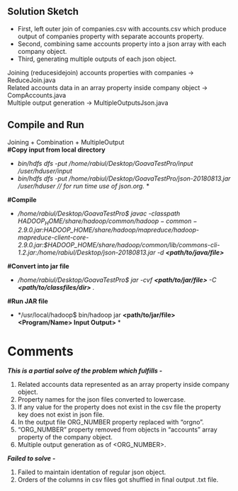 Solution Sketch
-------------------
- First, left outer join of companies.csv with accounts.csv which produce output of companies property with separate accounts property.
- Second, combining same accounts property into a json array with each company object.
- Third, generating multiple outputs of each json object.

Joining (reducesidejoin) accounts properties with companies -> ReduceJoin.java  
Related accounts data in an array property inside company object -> CompAccounts.java  
Multiple output generation -> MultipleOutputsJson.java  


Compile and Run
---------------------
Joining + Combination + MultipleOutput  
**#Copy input from local directory**  
- *bin/hdfs dfs -put /home/rabiul/Desktop/GoavaTestPro/input /user/hduser/input*
- *bin/hdfs dfs -put /home/rabiul/Desktop/GoavaTestPro/json-20180813.jar /user/hduser // for run time use of json.org.* *

**#Compile**  
- */home/rabiul/Desktop/GoavaTestPro$ javac -classpath $HADOOP_HOME/share/hadoop/common/hadoop-common-2.9.0.jar:$HADOOP_HOME/share/hadoop/mapreduce/hadoop-mapreduce-client-core-2.9.0.jar:$HADOOP_HOME/share/hadoop/common/lib/commons-cli-1.2.jar:/home/rabiul/Desktop/json-20180813.jar -d  **<path/to/java/file>***

**#Convert into jar file**   
- */home/rabiul/Desktop/GoavaTestPro$ jar -cvf **<path/to/jar/file>** -C **<path/to/classfiles/dir>** .*

**#Run JAR file**  
- */usr/local/hadoop$ bin/hadoop jar **<path/to/jar/file> <Program/Name> Input Output>** *



# Comments
**_This is a partial solve of the problem which fulfills -_**
1. Related accounts data represented as an array property inside company object.
2. Property names for the json files converted to lowercase.
3. If any value for the property does not exist in the csv file the property key does not exist in json file.
4. In the output file ORG_NUMBER property replaced with “orgno”.
5. “ORG_NUMBER” property removed from objects in “accounts” array property of the company object.
6. Multiple output generation as of <ORG_NUMBER>.

**_Failed to solve -_**
1. Failed to maintain identation of regular json object. 
2. Orders of the columns in csv files got shuffled in final output .txt file.
